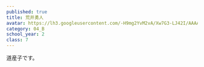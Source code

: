 ```yaml
---
published: true
title: 荒井勇人
avatar: https://lh3.googleusercontent.com/-H9mg2YvM2vA/Xw7G3-LJ42I/AAAAAAAAT5Y/yRiATbMXTBQWV8Z3Hwe_ZNxZBJuf2v5xgCE0YBhgLKq4EAL1OcqyWIx6iaebe-7VDvoXV6QeaOIfXJeIbYhd5ds8Q3u3TvCVhVpBGDv5V66HZINcQH42t_VfAzHMjVQAKKewf2KvK54DmiIhe3BqVxMMVZGQ-DU-Z3Q6WoxzhePGLvcNhinuhDAu-6wra6IvhiHPCXschrRSCv4zvz_Q0QBlmZhWcukIMS3K3grPBd40fOG4u3nkp1coJDzfYH6JoMd2WU_7OU6jR0mvot3Hi8jy3PHbEL6hpetOnXErN5X47egPid-BzT6x5QxcOpZPKBvaAOLRiuZUQ6zaqn2o3fcCDZckuV-0pj5mIjs3SXmMYY1nWk06DSjAhhe683K3Z_Ehz7juN7ROhY3IoYf_nnMISbK_fMtwEDLT-TRlcHZimSWFnTj7xuJBnui1UlmcT9fux5VTNjPL56Q5EsgEv2aHZCSdF37ZjvuUw9KO5_WNi3L8_lqohm__MUHb9AYJFyh1n5ThfIYJZDhxqBVr_KnRrWRbquKlZBLskM7vPFmC8nSUiA8IVM1isKTEeQZjsUj6ImSFuzDfTbhH-kTJb8wZ0gMbdF0ihMA9h2VkosPKXtIev1ErdcgVW9tsiAMA3aR7wnCHnLRATl3HTvvwhmo12GQzu-XcogDzyOh441Elvz4uBm97wYAdYg5USYlkDX6yf0WLm_fZgHUIVXjF0zt9xfJ5NzXkI2pnbv12RO9pb6uTUwsysUJYCV-WvVIZRhxcAwIeaAHdQsU8FO29RMPeUu_gF/DSC_0299%2B%25282%2529.jpg
category: 04_B
school_year: 2
class: 7
---
```

道産子です。